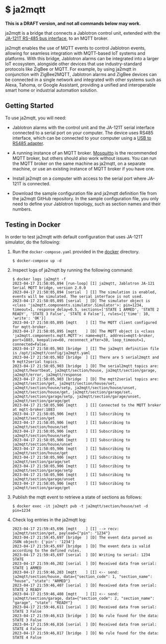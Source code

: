 # $ ja2mqtt

**This is a DRAFT version, and not all commands below may work.**

ja2mqtt is a bridge that connects a Jablotron control unit, extended with the [JA-121T RS-485 bus interface](https://www.jablotron.com/en/produkt/rs-485-bus-interface-426/), to an MQTT broker.

ja2mqtt enables the use of MQTT events to control Jablotron events, allowing for seamless integration with MQTT-based IoT systems and platforms. With this bridge, Jablotron alarms can be integrated into a larger IoT ecosystem, alongside other devices that use industry-standard protocols like ZigBee or MQTT. For example, by using ja2mqtt in conjunction with ZigBee2MQTT, Jablotron alarms and ZigBee devices can be connected in a single network and integrated with other systems such as Alexa, Tahoma, or Google Assistant, providing a unified and interoperable smart home or industrial automation solution.

## Getting Started

To use ja2mqtt, you will need:

* Jablotron alarms with the control unit and the JA-121T serial interface connected to a serial port on your computer. The device uses RS485 interface, which can be connected to your computer using a [USB to RS485 adapter](https://www.aliexpress.com/w/wholesale-ch340-usb-rs485.html).

* A running instance of an MQTT broker. [Mosquitto](https://mosquitto.org/) is the recommended MQTT broker, but others should also work without issues. You can run the MQTT broker on the same machine as ja2mqtt, on a separate machine, or use an existing instance of MQTT broker if you have one.

* Install ja2mqtt on a computer with access to the serial port where JA-121T is connected.

* Download the sample configuration file and ja2mqtt definition file from the ja2mqtt GitHub repository. In the sample configuration file, you only need to define your Jablotron topology, such as section names and their numbers.

## Testing in Docker

In order to test ja2mqtt with default configuration that uses JA-121T simulator, do the following:

1. Run the `docker-compose.yaml` provided in the [docker]() directory.

   ```
   $ docker-compose up -d
   ```

2. Inspect logs of ja2mqtt by running the following command:

   ```
   $ docker logs ja2mqtt -f
   2023-04-17 21:58:05,894 [run-loop] [I] ja2mqtt, Jablotron JA-121 Serial MQTT bridge, version 2.0.0
   2023-04-17 21:58:05,894 [serial  ] [I] The simulation is enabled, events will be simulated. The serial interface is not used.
   2023-04-17 21:58:05,895 [serial  ] [D] The simulator object is <class 'ja2mqtt.components.simulator.Simulator'>: pin=1234, timeout=1, response_delay=0.5, sections=['STATE 1 ARMED', 'STATE 2 READY', 'STATE 3 False', 'STATE 4 False'], rules=[{'time': 10, 'write': 'OK'}]
   2023-04-17 21:58:05,895 [mqtt    ] [I] The MQTT client configured for mqtt-broker.
   2023-04-17 21:58:05,895 [mqtt    ] [D] The MQTT object is <class 'ja2mqtt.components.mqtt.MQTT'>: name=mqtt, address=mqtt-broker, port=1883, keepalive=60, reconnect_after=30, loop_timeout=1, connected=False.
   2023-04-17 21:58:05,903 [bridge  ] [I] The ja2mqtt definition file is /opt/ja2mqtt/config/ja2mqtt.yaml
   2023-04-17 21:58:05,903 [bridge  ] [I] There are 5 serial2mqtt and 9 mqtt2serial topics.
   2023-04-17 21:58:05,903 [bridge  ] [D] The serial2mqtt topics are: ja2mqtt/heartbeat, ja2mqtt/section/house, ja2mqtt/section/garage, ja2mqtt/error, ja2mqtt/response
   2023-04-17 21:58:05,903 [bridge  ] [D] The mqtt2serial topics are: ja2mqtt/section/get, ja2mqtt/section/house/set, ja2mqtt/section/house/setp, ja2mqtt/section/house/unset, ja2mqtt/section/house/get, ja2mqtt/section/garage/set, ja2mqtt/section/garage/setp, ja2mqtt/section/garage/unset, ja2mqtt/section/garage/get
   2023-04-17 21:58:05,906 [mqtt    ] [I] Connected to the MQTT broker at mqtt-broker:1883
   2023-04-17 21:58:05,906 [mqtt    ] [I] Subscribing to ja2mqtt/section/get
   2023-04-17 21:58:05,906 [mqtt    ] [I] Subscribing to ja2mqtt/section/house/set
   2023-04-17 21:58:05,906 [mqtt    ] [I] Subscribing to ja2mqtt/section/house/setp
   2023-04-17 21:58:05,906 [mqtt    ] [I] Subscribing to ja2mqtt/section/house/unset
   2023-04-17 21:58:05,906 [mqtt    ] [I] Subscribing to ja2mqtt/section/house/get
   2023-04-17 21:58:05,906 [mqtt    ] [I] Subscribing to ja2mqtt/section/garage/set
   2023-04-17 21:58:05,906 [mqtt    ] [I] Subscribing to ja2mqtt/section/garage/setp
   2023-04-17 21:58:05,906 [mqtt    ] [I] Subscribing to ja2mqtt/section/garage/unset
   2023-04-17 21:58:05,906 [mqtt    ] [I] Subscribing to ja2mqtt/section/garage/get
   ```

3. Publish the mqtt event to retrieve a state of sections as follows:

   ```
   $ docker exec -it ja2mqtt pub -t ja2mqtt/section/house/set -d pin=1234
   ```

4. Check log entries in the ja2mqtt log:

   ```
   2023-04-17 21:59:45,696 [mqtt    ] [I] --> recv: ja2mqtt/section/get, payload={"pin": "1234"}
   2023-04-17 21:59:45,697 [bridge  ] [D] The event data parsed as JSON object: {'pin': '1234'}
   2023-04-17 21:59:45,697 [bridge  ] [D] The event data is valid according to the defined rules.
   2023-04-17 21:59:45,697 [serial  ] [D] Writing to serial: 1234 STATE
   2023-04-17 21:59:46,202 [serial  ] [D] Received data from serial: STATE 1 ARMED
   2023-04-17 21:59:46,203 [mqtt    ] [I] <-- send: ja2mqtt/section/house, data={"section_code": 1, "section_name": "house", "state": "ARMED"}
   2023-04-17 21:59:46,407 [serial  ] [D] Received data from serial: STATE 2 READY
   2023-04-17 21:59:46,408 [mqtt    ] [I] <-- send: ja2mqtt/section/garage, data={"section_code": 2, "section_name": "garage", "state": "READY"}
   2023-04-17 21:59:46,611 [serial  ] [D] Received data from serial: STATE 3 False
   2023-04-17 21:59:46,613 [bridge  ] [D] No rule found for the data: STATE 3 False
   2023-04-17 21:59:46,816 [serial  ] [D] Received data from serial: STATE 4 False
   2023-04-17 21:59:46,817 [bridge  ] [D] No rule found for the data: STATE 4 False
   ```



